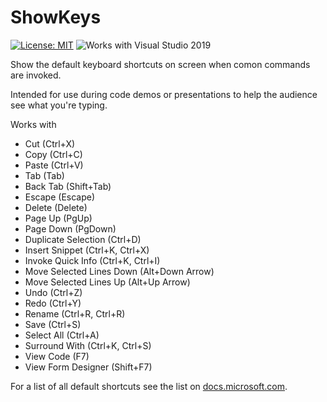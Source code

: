 # ShowKeys

[![License: MIT](https://img.shields.io/badge/License-MIT-green.svg)](LICENSE)
![Works with Visual Studio 2019](https://img.shields.io/static/v1.svg?label=VS&message=2019&color=5F2E96)

Show the default keyboard shortcuts on screen when comon commands are invoked.

Intended for use during code demos or presentations to help the audience see what you're typing.

Works with

- Cut (Ctrl+X)
- Copy (Ctrl+C)
- Paste (Ctrl+V)
- Tab (Tab)
- Back Tab (Shift+Tab)
- Escape (Escape)
- Delete (Delete)
- Page Up (PgUp)
- Page Down (PgDown)
- Duplicate Selection (Ctrl+D)
- Insert Snippet (Ctrl+K, Ctrl+X)
- Invoke Quick Info (Ctrl+K, Ctrl+I)
- Move Selected Lines Down (Alt+Down Arrow)
- Move Selected Lines Up (Alt+Up Arrow)
- Undo (Ctrl+Z)
- Redo (Ctrl+Y)
- Rename (Ctrl+R, Ctrl+R)
- Save (Ctrl+S)
- Select All (Ctrl+A)
- Surround With (Ctrl+K, Ctrl+S)
- View Code (F7)
- View Form Designer (Shift+F7)

For a list of all default shortcuts see the list on [docs.microsoft.com](https://docs.microsoft.com/en-us/visualstudio/ide/default-keyboard-shortcuts-in-visual-studio?view=vs-2019).

<!--

The following commands should work but don't because of a probable VS bug.

- Comment Selection (Ctrl+K, Ctrl+C)
- Uncomment Selection (Ctrl+K, Ctrl+U)
- Format Document (Ctrl+K, Ctrl+D)
- Format Selection (Ctrl+K, Ctrl+F)

-->
